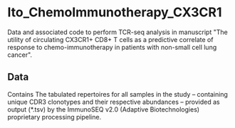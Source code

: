 # Ito_ChemoImmunotherapy_CX3CR1

Data and associated code to perform TCR-seq analysis in manuscript "The utility of circulating CX3CR1+ CD8+ T cells as a predictive correlate of response to chemo-immunotherapy in patients with non-small cell lung cancer".

## Data 

Contains The tabulated repertoires for all samples in the study – containing unique CDR3 clonotypes and their respective abundances – provided as output (*.tsv) by the ImmunoSEQ v2.0 (Adaptive Biotechnologies) proprietary processing pipeline.
